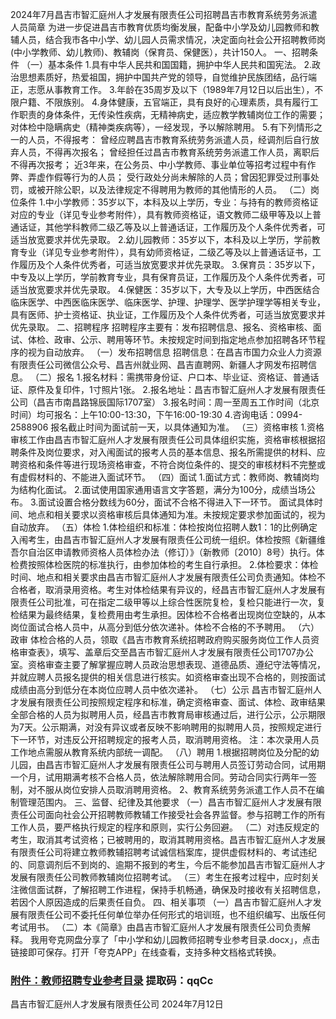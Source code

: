2024年7月昌吉市智汇庭州人才发展有限责任公司招聘昌吉市教育系统劳务派遣人员简章
为进一步促进昌吉市教育优质均衡发展，配备中小学及幼儿园教师和教辅人员，结合我市各中小学、幼儿园人员需求情况，决定面向社会公开招聘教师岗(中小学教师、幼儿教师)、教辅岗（保育员、保健医），共计150人。
一、招聘条件
（一）基本条件
1.具有中华人民共和国国籍，拥护中华人民共和国宪法。
2.政治思想素质好，热爱祖国，拥护中国共产党的领导，自觉维护民族团结，品行端正，志愿从事教育工作。
3.年龄在35周岁及以下（1989年7月12日以后出生），不限户籍、不限族别。
4.身体健康，五官端正，具有良好的心理素质，具有履行工作职责的身体条件，无传染性疾病，无精神病史，适应教学教辅岗位工作的需要；对体检中隐瞒病史（精神类疾病等），一经发现，予以解除聘用。
5.有下列情形之一的人员，不得报考：
曾经应聘昌吉市教育系统劳务派遣人员，经调剂后自行放弃人员，不得再次报名；
曾经担任过昌吉市教育系统劳务派遣工作人员，离职后不得再次报考；
近3年来，在公务员、中小学教师、事业单位等招考过程中有作弊、弄虚作假等行为的人员；
受行政处分尚未解除的人员；曾因犯罪受过刑事处罚，或被开除公职，以及法律规定不得聘用为教师的其他情形的人员。
（二）岗位条件
1.中小学教师：35岁以下，本科及以上学历，专业：与持有的教师资格证对应的专业（详见专业参考附件），具有教师资格证，语文教师二级甲等及以上普通话证，其他学科教师二级乙等及以上普通话证，工作履历及个人条件优秀者，可适当放宽要求并优先录取。
2.幼儿园教师：35岁以下，本科及以上学历，学前教育专业（详见专业参考附件），具有幼师资格证，二级乙等及以上普通话证书，工作履历及个人条件优秀者，可适当放宽要求并优先录取。
3.保育员：35岁以下，中专及以上学历，学前教育专业，具有保育员证，工作履历及个人条件优秀者，可适当放宽要求并优先录取。
4.保健医：35岁以下，大专及以上学历，中西医结合临床医学、中西医临床医学、临床医学、护理、护理学、医学护理学等相关专业，具有医师、护士资格证、执业证，工作履历及个人条件优秀者，可适当放宽要求并优先录取。
二、招聘程序
招聘程序主要有：发布招聘信息、报名、资格审核、面试、体检、政审、公示、聘用等环节。未按规定时间到指定地点参加招聘各环节程序的视为自动放弃。
（一）发布招聘信息
招聘信息：在昌吉市国力众业人力资源有限责任公司微信公众号、昌吉州就业网、昌吉直聘网、新疆人才网发布招聘信息。
（二）报名
1.报名材料：需携带身份证、户口本、毕业证、资格证、普通话证、原件及复印件，1寸照片1张。
2.报名地址：昌吉市智汇庭州人才发展有限责任公司（昌吉市南昌路锦辰国际1707室）
3.报名时间：周一至周五工作时间（北京时间）均可报名：上午10:00-13:30，下午16:00-19:30
4.咨询电话：0994-2588906
报名截止时间为面试前一天，以具体通知为准。
（三）资格审核
1.资格审核工作由昌吉市智汇庭州人才发展有限责任公司具体组织实施，资格审核根据招聘条件及岗位要求，对入闱面试的报考人员的基本信息、报名所需提供的材料、应聘资格和条件等进行现场资格审查，不符合岗位条件的、提交的审核材料不完整或有虚假材料的、不能进入面试环节。
（四）面试
1.面试方式：教师岗、教辅岗均为结构化面试。
2.面试使用国家通用语言文字答题，满分为100分，成绩当场公布。
3.面试设置合格分数线为60分，面试不合格不得进入下一环节。
面试具体时间、地点和相关要求以资格审核后具体通知为准。未按规定要求参加面试的，视为自动放弃。
（五）体检
1.体检组织和标准：体检按岗位招聘人数1：1的比例确定入闱考生，由昌吉市智汇庭州人才发展有限责任公司统一组织。体检按照《新疆维吾尔自治区申请教师资格人员体检办法（修订）》（新教师〔2010〕8号）执行。体检费按照体检医院的标准执行，由参加体检的考生自行承担。
2.体检要求：体检时间、地点和相关要求由昌吉市智汇庭州人才发展有限责任公司负责通知。体检不合格者，取消录用资格。考生对体检结果有异议的，经昌吉市智汇庭州人才发展有限责任公司批准，可在指定二级甲等以上综合性医院复检，复检只能进行一次，复检结果为最终结果，复检费用由考生承担。因体检不合格者出现岗位空缺的，从本岗位面试合格人员中，从高分到低分依次递补。体检不合格的不予聘用。
（六）政审
体检合格的人员，领取《昌吉市教育系统招聘政府购买服务岗位工作人员资格审查表》，填写、盖章后交至昌吉市智汇庭州人才发展有限责任公司1707办公室。资格审查主要了解掌握应聘人员政治思想表现、道德品质、遵纪守法等情况，并就应聘人员报名提供的相关信息进行核实。如资格审查出现不合格的，则按面试成绩由高分到低分在本岗位应聘人员中依次递补。
（七）公示
昌吉市智汇庭州人才发展有限责任公司按照规定程序和标准，确定资格审查、面试、体检、政审结果全部合格的人员为拟聘用人员，经昌吉市教育局审核通过后，进行公示，公示期限为7天。公示期满，对没有异议或者反映不影响聘用的拟聘用人员，按照规定进行下一环节，对违反公开招聘规定的报考人员，取消聘用资格。
注：本次录用人员工作地点需服从教育系统内部统一调配。
（八）聘用
1.根据招聘岗位及分配的幼儿园，由昌吉市智汇庭州人才发展有限责任公司与聘用人员签订劳动合同，试用期一个月，试用期满考核不合格人员，依法解除聘用合同。劳动合同实行两年一签制，对不服从岗位安排人员取消聘用资格。
2、教育系统劳务派遣工作人员不在编制管理范围内。
三、监督、纪律及其他要求
（一）昌吉市智汇庭州人才发展有限责任公司面向社会公开招聘教师教辅工作接受社会各界监督。参与招聘工作的所有工作人员，要严格执行规定的程序和原则，实行公务回避。
（二）对违反规定的考生，取消其考试资格；已被聘用的，取消其聘用资格。昌吉市智汇庭州人才发展有限责任公司将建立教师教辅招聘考试诚信档案库，提供虚假材料的、考试违纪的、同意调剂后不到岗的、逾期不报到的考生，今后不能参加昌吉市智汇庭州人才发展有限责任公司教师教辅岗位招聘考试。
（三）考生在报考过程中，应时刻关注微信面试群，了解招聘工作进程，保持手机畅通，确保及时接收有关招聘信息，若因个人原因造成的后果责任自负。
四、相关事项
（一）昌吉市智汇庭州人才发展有限责任公司不委托任何单位举办任何形式的培训班，也不组织编写、出版任何考试用书。
（二）本《简章》由昌吉市智汇庭州人才发展有限责任公司负责解释。
我用夸克网盘分享了「中小学和幼儿园教师招聘专业参考目录.docx」，点击链接即可保存。打开「夸克APP」在线查看，支持多种文档格式转换。


###  [附件：教师招聘专业参考目录](https://pan.quark.cn/s/73975617da6e)   提取码：qqCc

昌吉市智汇庭州人才发展有限责任公司
                                                2024年7月12日